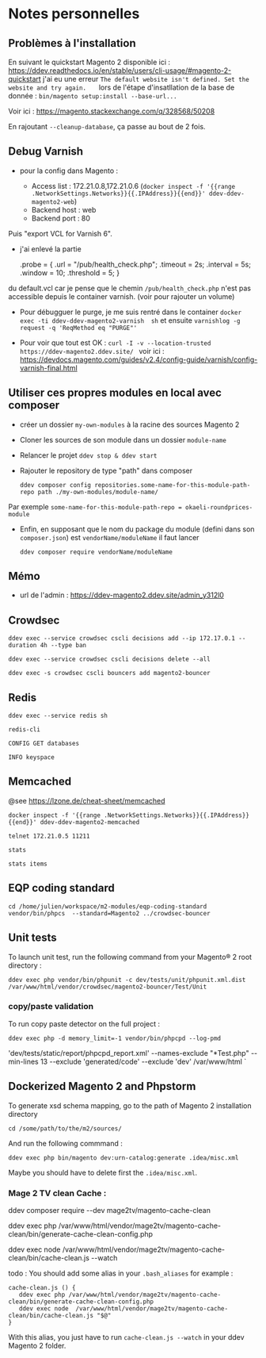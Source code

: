 # Notes personnelles

## Problèmes à l'installation


En suivant le quickstart Magento 2 disponible ici : https://ddev.readthedocs.io/en/stable/users/cli-usage/#magento-2-quickstart
j'ai eu une erreur `The default website isn't defined. Set the website and try again.  
` lors de l'étape d'insatllation de la base de donnée : `bin/magento setup:install --base-url...`

Voir ici : https://magento.stackexchange.com/q/328568/50208

En rajoutant `--cleanup-database`, ça passe au bout de 2 fois.


## Debug Varnish

- pour la config dans Magento :

    - Access list : 172.21.0.8,172.21.0.6 (`docker inspect -f '{{range .NetworkSettings.Networks}}{{.IPAddress}}{{end}}' ddev-ddev-magento2-web`)
    - Backend host : web  
    - Backend port : 80
    
Puis "export VCL for Varnish 6".

- j'ai enlevé la partie 


    .probe = {
    .url = "/pub/health_check.php";
    .timeout = 2s;
    .interval = 5s;
    .window = 10;
    .threshold = 5;
    }

du default.vcl car je pense que le chemin `/pub/health_check.php` n'est pas accessible depuis le container varnish. 
(voir pour rajouter un volume)


- Pour débugguer le purge, je me suis rentré dans le container `docker exec -ti ddev-ddev-magento2-varnish  sh` et 
  ensuite `varnishlog -g request -q 'ReqMethod eq "PURGE"'`
  

- Pour voir que tout est OK : `curl -I -v --location-trusted  https://ddev-magento2.ddev.site/
  `
  voir ici : https://devdocs.magento.com/guides/v2.4/config-guide/varnish/config-varnish-final.html

## Utiliser ces propres modules en local avec composer

- créer un dossier `my-own-modules` à la racine des sources Magento 2
- Cloner les sources de son module dans un dossier `module-name`


- Relancer le projet `ddev stop & ddev start`
- Rajouter le repository de type "path" dans composer 

      ddev composer config repositories.some-name-for-this-module-path-repo path ./my-own-modules/module-name/ 

Par exemple `some-name-for-this-module-path-repo = okaeli-roundprices-module`

- Enfin, en supposant que le nom du package du module (defini dans son `composer.json`) est `vendorName/moduleName` 
  il faut lancer

      ddev composer require vendorName/moduleName

## Mémo

- url de l'admin : https://ddev-magento2.ddev.site/admin_y312l0

## Crowdsec

    ddev exec --service crowdsec cscli decisions add --ip 172.17.0.1 --duration 4h --type ban

    ddev exec --service crowdsec cscli decisions delete --all

    ddev exec -s crowdsec cscli bouncers add magento2-bouncer


## Redis

    ddev exec --service redis sh

    redis-cli

    CONFIG GET databases

    INFO keyspace

## Memcached

@see https://lzone.de/cheat-sheet/memcached

    docker inspect -f '{{range .NetworkSettings.Networks}}{{.IPAddress}}{{end}}' ddev-ddev-magento2-memcached

    telnet 172.21.0.5 11211 

    stats

    stats items


## EQP coding standard 

    cd /home/julien/workspace/m2-modules/eqp-coding-standard
    vendor/bin/phpcs  --standard=Magento2 ../crowdsec-bouncer

## Unit tests

To launch unit test, run the following command from your Magento® 2 root directory :

    ddev exec php vendor/bin/phpunit -c dev/tests/unit/phpunit.xml.dist /var/www/html/vendor/crowdsec/magento2-bouncer/Test/Unit

### copy/paste validation

To run copy paste detector on the full project :

    ddev exec php -d memory_limit=-1 vendor/bin/phpcpd --log-pmd 
'dev/tests/static/report/phpcpd_report.xml' --names-exclude "*Test.php"  --min-lines 13  --exclude 'generated/code' 
--exclude 'dev' /var/www/html 
`

## Dockerized Magento 2 and Phpstorm


To generate xsd schema mapping, go to the path of Magento 2 installation directory

    cd /some/path/to/the/m2/sources/

And run the following commmand :

    ddev exec php bin/magento dev:urn-catalog:generate .idea/misc.xml 

Maybe you should have to delete first the `.idea/misc.xml`. 


### Mage 2 TV clean Cache :

ddev composer require --dev mage2tv/magento-cache-clean

ddev exec php /var/www/html/vendor/mage2tv/magento-cache-clean/bin/generate-cache-clean-config.php

ddev exec node  /var/www/html/vendor/mage2tv/magento-cache-clean/bin/cache-clean.js --watch


todo : You should add some alias in your `.bash_aliases` for example :

    cache-clean.js () {
       ddev exec php /var/www/html/vendor/mage2tv/magento-cache-clean/bin/generate-cache-clean-config.php
       ddev exec node  /var/www/html/vendor/mage2tv/magento-cache-clean/bin/cache-clean.js "$@"
    }
With this alias, you just have to run `cache-clean.js --watch` in your ddev Magento 2 folder.

